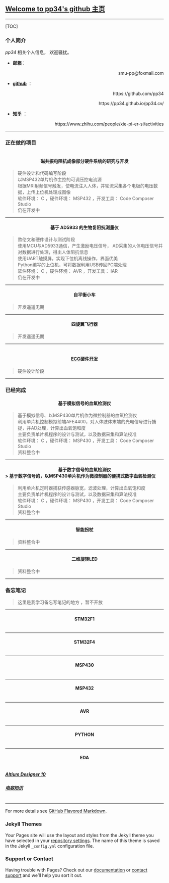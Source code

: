 ## [Welcome to pp34's github 主页](https://pp34.github.io/pp34.cv/)

--------------------

[TOC]<br />
### 个人简介
*pp34*	相关个人信息， 欢迎骚扰。
 
 - **邮箱**：

 <p align="right">smu-pp@foxmail.com</p> 

 - [**github**](https://github.com/pp34) ：

 <p align="right">https://github.com/pp34</p> 

 <p align="right">https://pp34.github.io/pp34.cv/</p> 

 - [**知乎**](https://www.zhihu.com/people/xie-pi-er-si/activities) ：

 <p align="right">https://www.zhihu.com/people/xie-pi-er-si/activities </p> 

-------------------

### 正在做的项目

####  <center>磁共振电阻抗成像部分硬件系统的研究与开发</center>
> 硬件设计和代码编写阶段<br />
> 以MSP432单片机作主控的可调压控电流源<br />
> 根据MRI射频信号触发，使电流注入人体，并轮流采集各个电极的电压数据，上传上位机处理成图像<br />
> 软件环境： C ，硬件环境： MSP432 ，开发工具： Code Composer Studio<br />
> 仍在开发中<br />

-------------------
#### <center>基于 AD5933 的生物复阻抗测量仪</center>
> 熬伦文和硬件设计与测试阶段<br />
> 使用MCU与AD5933通信，产生激励电压信号， AD采集的人体电压信号并对数据进行处理，得出人体阻抗信息<br />
> 使用UART触摸屏，实现下位机离线操作，界面优美<br />
> Python编写的上位机，可将数据利用USB传回PC端处理<br />
> 软件环境： C ，硬件环境： AVR ，开发工具： IAR<br />
> 仍在开发中<br />

 -------------------
####  <center>自平衡小车</center>
> 开发遥遥无期<br />

-------------------
#### <center>四旋翼飞行器</center>
> 开发遥遥无期<br />

-------------------
####  <center>[ECG硬件开发]( https://github.com/pp34/ECG-Hardware/blob/master/ECG.md )</center>
> 硬件设计阶段<br />


-------------------

### 已经完成  

#### <center>基于模拟信号的血氧检测仪</center>
> 基于模拟信号、以MSP430单片机作为微控制器的血氧检测仪<br />
> 利用单片机控制模拟前端AFE4400，对人体肢体末端的光电信号进行捕捉，并AD处理，计算出血氧饱和度<br />
> 主要负责单片机程序的设计与测试，以及数据采集和算法校准<br />
> 软件环境： C ，硬件环境： MSP430 ，开发工具： Code Composer Studio<br />
> 资料整合中<br />

-------------------

#### <center>基于数字信号的血氧检测仪</center>> 基于数字信号的，以MSP430单片机作为微控制器的便携式数字血氧检测仪<br />
> 利用单片机定时器捕获传感器脉宽，滤波处理，计算出血氧饱和度<br />
> 主要负责单片机程序的设计与测试，以及数据采集和算法校准<br />
> 软件环境： C ，硬件环境： MSP430 ，开发工具： Code Composer Studio<br />
> 资料整合中<br />

-------------------
####  <center>智能拐杖</center>
> 资料整合中<br />  

-------------------
#### <center>二维旋转LED</center>
> 资料整合中<br />   

-------------------


### 备忘笔记
> 这里是我学习备忘写笔记的地方  ，暂不开放<br />

-------------------

#### <center>STM32F1</center><br />  

-------------------
#### <center>STM32F4</center><br /> 

-------------------
#### <center>MSP430</center><br /> 

-------------------
#### <center>MSP432</center><br />   

-------------------
#### <center>AVR</center><br />  

-------------------
#### <center>PYTHON</center><br />  


-------------------
#### <center>EDA</center><br /> 
##### [Altium Designer 10](https://github.com/pp34/EDA/blob/master/EDA%20AD10.md)<br /> 
##### [电容知识](https://github.com/pp34/EDA/blob/master/%E7%94%B5%E5%AE%B9%E9%80%89%E6%8B%A9.md)<br />  
-------------------

For more details see [GitHub Flavored Markdown](https://guides.github.com/features/mastering-markdown/).

### Jekyll Themes

Your Pages site will use the layout and styles from the Jekyll theme you have selected in your [repository settings](https://github.com/pp34/pp34.cv/settings). The name of this theme is saved in the Jekyll `_config.yml` configuration file.

### Support or Contact

Having trouble with Pages? Check out our [documentation](https://help.github.com/categories/github-pages-basics/) or [contact support](https://github.com/contact) and we’ll help you sort it out.
